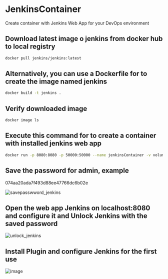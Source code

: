 # JenkinsContainer
Create container with Jenkins Web App for your DevOps environment 

## Download latest image o jenkins from docker hub to local registry
```bash
docker pull jenkins/jenkins:latest
```

## Alternatively, you can use a Dockerfile for to create the image named jenkins
```bash
docker build -t jenkins .
```

## Verify downloaded image
```bash
docker image ls
```

## Execute this command for to create a container with installed jenkins web app
```bash
docker run -p 8080:8080 -p 50000:50000 --name jenkinsContainer -v volumeTest:/var/jenkins_home jenkins
```

## Save the password for admin, example
074aa20ada7f493d88ee47766dc6b02e

![savepasswword_jenkins](https://user-images.githubusercontent.com/90909936/136528912-c28d6100-10f2-428d-aa20-170bc9d6a153.PNG)

## Open the web app Jenkins on localhost:8080 and configure it and Unlock Jenkins with the saved password
![unlock_jenkins](https://user-images.githubusercontent.com/90909936/136528951-69c435bc-ecf0-41a6-b71a-d282fbb569ad.PNG)

## Install Plugin and configure Jenkins for the first use
![image](https://user-images.githubusercontent.com/90909936/136529287-25fd4d1b-6184-437f-ba2d-ce9048fc351d.png)

